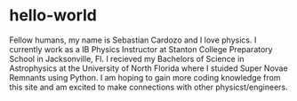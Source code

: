 # hello-world

Fellow humans, my name is Sebastian Cardozo and I love physics. I currently work as a IB Physics Instructor at Stanton College Preparatory School in Jacksonville, Fl. I recieved my Bachelors of Science in Astrophysics at the University of North Florida where I stuided Super Novae Remnants using Python. I am hoping to gain more coding knowledge from this site and am excited to make connections with other physicst/engineers.
